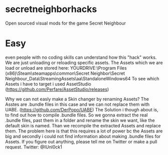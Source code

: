 # secretneighborhacks
Open sourced visual mods for the game Secret Neighbour

# Easy
even people with no coding skills can understand how this "hack" works. We are just unloading or reloading specific assets.
The Assets which we are load or unload are stored here: YOURDRIVE:\Program Files (x86)\Steam\steamapps\common\Secret Neighbor\Secret Neighbour_Data\StreamingAssets\aa\StandaloneWindows64
To see which Assets i have to target i used AssetStudio (https://github.com/Perfare/AssetStudio/releases)

Why we can not easly make a Skin changer by renaming Assets? The Asstes are .bundle files in this case and we can not replace them with UABE. (https://github.com/DerPopo/UABE)
The Solution i though about is, to find out how to compile .bundle files. So we gonna extract the real .bundle files, past them in a folder and rename the skin we want, like the default skin is named. Than we recompile the extracted Assets and replace them. The problem here is that this requires a lot of power bc the Assets are big and secondly i could not find information about making .bundle files for Assets. If you figure out anything, please tell me on Twitter or make a pull request. 
Twitter: @IUnl0ck1
 
 
 
 
   
